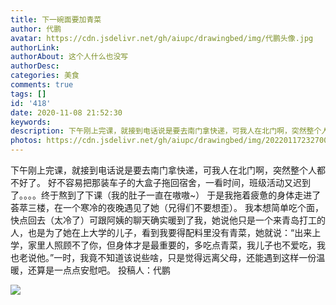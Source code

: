 ```yaml
---
title: 下一碗面要加青菜
author: 代鹏
avatar: https://cdn.jsdelivr.net/gh/aiupc/drawingbed/img/代鹏头像.jpg
authorLink: 
authorAbout: 这个人什么也没写
authorDesc: 
categories: 美食
comments: true
tags: []
id: '418'
date: 2020-11-08 21:52:30
keywords:
description: 下午刚上完课，就接到电话说是要去南门拿快递，可我人在北门啊，突然整个人都不好了。 好不容易把那装车子...
photos: https://cdn.jsdelivr.net/gh/aiupc/drawingbed/img/20220117232700.png
---
```


下午刚上完课，就接到电话说是要去南门拿快递，可我人在北门啊，突然整个人都不好了。 好不容易把那装车子的大盒子拖回宿舍，一看时间，班级活动又迟到了。。。。终于熬到了下课（我的肚子一直在嗷嗷~） 于是我拖着疲惫的身体走进了荟萃三楼，在一个寒冷的夜晚遇见了她（兄得们不要想歪）。 我本想简单吃个面，快点回去（太冷了）可跟阿姨的聊天确实暖到了我，她说他只是一个来青岛打工的人，也是为了她在上大学的儿子，看到我要得配料里没有青菜，她就说：“出来上学，家里人照顾不了你，但身体才是最重要的，多吃点青菜，我儿子也不爱吃，我也老说他。”一时，我竟不知道该说些啥，只是觉得远离父母，还能遇到这样一份温暖，还算是一点点安慰吧。 投稿人：代鹏

![](https://cdn.jsdelivr.net/gh/aiupc/drawingbed/img/QQ图片20201108214856.jpg)